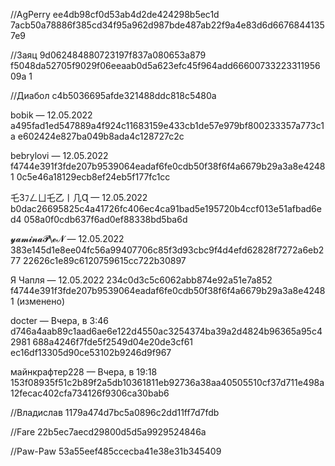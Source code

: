  //AgPerry
ee4db98cf0d53ab4d2de424298b5ec1d
7acb50a78886f385cd34f95a962d987bde487ab22f9a4e83d6d66768441357e9

//Заяц
9d062484880723197f837a080653a879
f5048da52705f9029f06eeaab0d5a623efc45f964add6660073322331195609a
1

//Диабол
c4b5036695afde321488ddc818c5480a

bobik — 12.05.2022
a495fad1ed547889a4f924c11683159e433cb1de57e979bf800233357a773c1a
e602424e827ba049b8ada4c128727c2c

bebrylovi — 12.05.2022
f4744e391f3fde207b9539064eadaf6fe0cdb50f38f6f4a6679b29a3a8e42481
0c5e46a18129ecb8ef24eb5f177fc1cc

乇3ﾌㄥㄩ乇乙丨几Ɋ — 12.05.2022
b0dac26695825c4a41726fc406ec4ca91bad5e195720b4ccf013e51afbad6ed4
058a0f0cdb637f6ad0ef88338bd5ba6d

𝔂𝓪𝓶𝓲𝓷𝓪𝓟\𝓮𝓝 — 12.05.2022
383e145d1e8ee04fc56a99407706c85f3d93cbc9f4d4efd62828f7272a6eb277 
22626c1e89c6120759615cc722b30897

Я Чапля — 12.05.2022
234c0d3c5c6062abb874e92a51e7a852 
f4744e391f3fde207b9539064eadaf6fe0cdb50f38f6f4a6679b29a3a8e42481 (изменено)

docter — Вчера, в 3:46
d746a4aab89c1aad6ae6e122d4550ac3254374ba39a2d4824b96365a95c42981
688a4246f7fde5f2549d04e20de3cf61
ec16df13305d90ce53102b9246d9f967

майнкрафтер228 — Вчера, в 19:18
153f08935f51c2b89f2a5db10361811eb92736a38aa40505510cf37d711e498a 
12fecac402cfa734126f9306ca30bab6

//Владислав
1179a474d7bc5a0896c2dd11ff7d7fdb

//Fare
22b5ec7aecd29800d5d5a9929524846a

//Paw-Paw
53a55eef485ccecba41e38e31b345409
